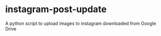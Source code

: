 # instagram-post-update
A python script to upload images to instagram downloaded from Google Drive 
